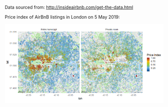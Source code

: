 Data sourced from: http://insideairbnb.com/get-the-data.html


Price index of AirBnB listings in London on 5 May 2019:


![](price_map.png)<!-- -->
